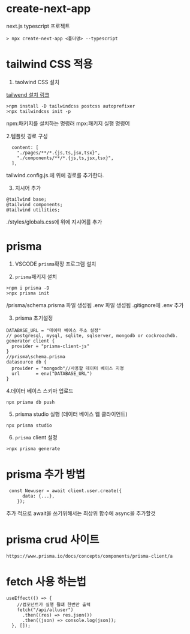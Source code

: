 # create-next-app

next.js typescript 프로젝트

```
> npx create-next-app <폴더명> --typescript
```

# tailwind CSS 적용

1. taolwind CSS 설치

[tailwend 설치 링크](https://tailwindcss.com/docs/guides/nextjs)

```
>npm install -D tailwindcss postcss autoprefixer
>npx tailwindcss init -p
```

npm:패키지를 설치하는 명령러
mpx:패키지 실행 명령어

2.템플릿 경로 구성

```
  content: [
    "./pages/**/*.{js,ts,jsx,tsx}",
    "./components/**/*.{js,ts,jsx,tsx}",
  ],
```

tailwind.config.js.에 위에 경로를 추가한다.

3. 지시어 추가

```
@tailwind base;
@tailwind components;
@tailwind utilities;
```

./styles/globals.css에 위에 지시어를 추가

# prisma

1. VSCODE `prisma`확장 프로그램 설치

2. `prisma`패키지 설치

```
>npm i prisma -D
>npx prisma init
```

/prisma/schema.prisma 파일 생성됨
.env 파일 생성됨
.gitignore에 .env 추가

3. prisma 초기설정

```
DATABASE_URL = "데이터 베이스 주소 설정"
// postgresql, mysql, sqlite, sqlserver, mongodb or cockroachdb.
generator client {
  provider = "prisma-client-js"
}
//prisma\schema.prisma
datasource db {
  provider = "mongodb"//사용할 데이터 베이스 지정
  url      = env("DATABASE_URL")
}
```

4.데이터 베이스 스키마 업로드

```
npx prisma db push
```

5. prisma studio 실행 (데이터 베이스 웹 클라이언트)

```
npx prisma studio
```

6. `prisma` client 설정

```
>npx prisma generate
```

# prisma 추가 방법

```
 const Newuser = await client.user.create({
      data: {...},
    });
```

추가 적으로 await을 쓰기위해서는 최상위 함수에 async을 추가할것

# prisma crud 사이트

```
https://www.prisma.io/docs/concepts/components/prisma-client/a
```

# fetch 사용 하는법

```
useEffect(() => {
    //컴포넌트가 실행 될떄 한번만 출력
    fetch("/api/alluser")
      .then((res) => res.json())
      .then((json) => console.log(json));
  }, []);
```
